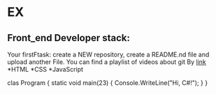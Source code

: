 # EX
## Front_end Developer stack:

Your firstFtask: create a NEW repository, create a README.nd file and upload another File.
You can find a playlist of videos about git By [link](https://www.youtube.com/watch?v=MB8B4Y9Io18)
*HTML
﻿﻿*CSS
﻿﻿*JavaScript

clas Program
{
    static void main(23)
    {
        Console.WriteLine("Hi, C#!");
    }
}

